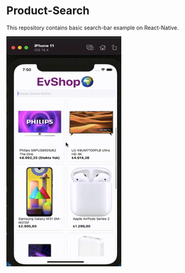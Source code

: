 # Product-Search
This repository contains basic search-bar example on React-Native. 


<div>
  <img src="images/product-search.gif" width="300" height="600" >


  </div>





